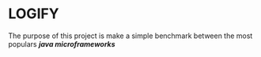# LOGIFY

The purpose of this project is make a simple benchmark between 
the most populars **_java microframeworks_**


